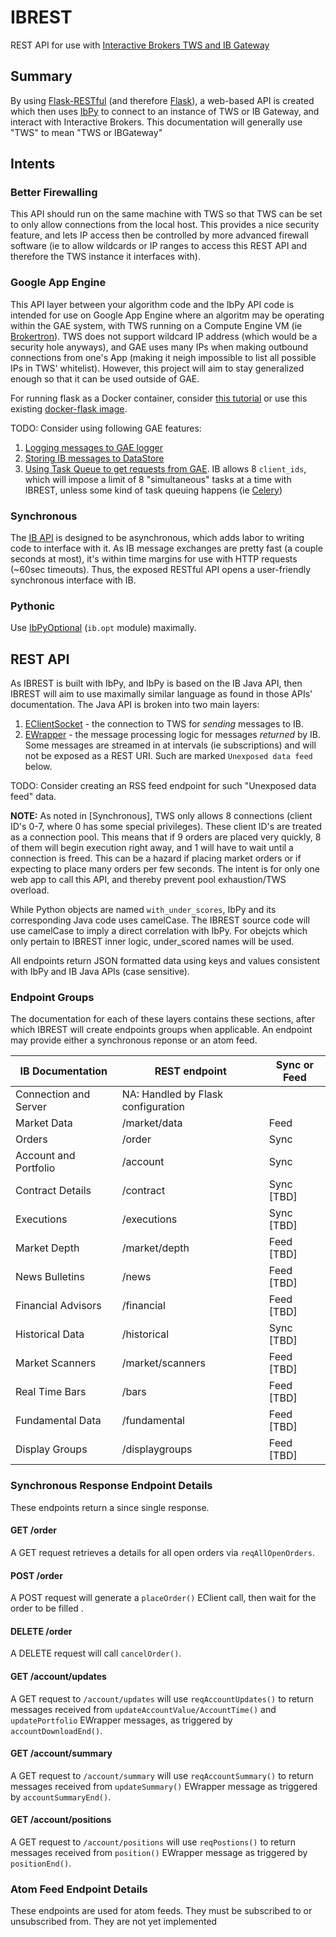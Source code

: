 # IBREST
REST API for use with [Interactive Brokers TWS and IB Gateway](https://www.interactivebrokers.com/en/index.php?f=5041&ns=T)

## Summary
By using [Flask-RESTful](http://flask-restful-cn.readthedocs.org/en/0.3.4/) (and therefore [Flask](http://flask.pocoo.org/)), a web-based API is created which then uses [IbPy](https://github.com/blampe/IbPy) to connect to an instance of TWS or IB Gateway, and interact with Interactive Brokers.  This documentation will generally use "TWS" to mean "TWS or IBGateway"

## Intents
### Better Firewalling
This API should run on the same machine with TWS so that TWS can be set to only allow connections from the local host.  This provides a nice security feature, and lets IP access then be controlled by more advanced firewall software (ie to allow wildcards or IP ranges to access this REST API and therefore the TWS instance it interfaces with). 

### Google App Engine
This API layer between your algorithm code and the IbPy API code is intended for use on Google App Engine where an algoritm may be operating within the GAE system, with TWS running on a Compute Engine VM (ie [Brokertron](http://www.brokertron.com/)).  TWS does not support wildcard IP address (which would be a security hole anyways), and GAE uses many IPs when making outbound connections from one's App (making it neigh impossible to list all possible IPs in TWS' whitelist).  However, this project will aim to stay generalized enough so that it can be used outside of GAE.  

For running flask as a Docker container, consider [this tutorial](http://containertutorials.com/docker-compose/flask-simple-app.html) or use this existing [docker-flask image](https://hub.docker.com/r/p0bailey/docker-flask/).

TODO: Consider using following GAE features:

1. [Logging messages to GAE logger](https://cloud.google.com/logging/docs/agent/installation)
2. [Storing IB messages to DataStore](https://cloud.google.com/datastore/docs/getstarted/start_python/)
3. [Using Task Queue to get requests from GAE](https://cloud.google.com/appengine/docs/java/taskqueue/rest/about_auth).  IB allows 8 `client_ids`, which will impose a limit of 8 "simultaneous" tasks at a time with IBREST, unless some kind of task queuing happens (ie [Celery](http://flask.pocoo.org/docs/0.10/patterns/celery/))
 
### Synchronous
The [IB API](https://www.interactivebrokers.com/en/software/api/api.htm) is designed to be asynchronous, which adds labor to writing code to interface with it.  As IB message exchanges are pretty fast (a couple seconds at most), it's within time margins for use with HTTP requests (~60sec timeouts).  Thus, the exposed RESTful API opens a user-friendly synchronous interface with IB.

### Pythonic
Use [IbPyOptional](https://code.google.com/p/ibpy/wiki/IbPyOptional) (`ib.opt` module) maximally. 

## REST API
As IBREST is built with IbPy, and IbPy is based on the IB Java API, then IBREST will aim to use maximally similar language as found in those APIs' documentation.  The Java API is broken into two main layers:

1. [EClientSocket](https://www.interactivebrokers.com/en/software/api/apiguide/java/java_eclientsocket_methods.htm) - the connection to TWS for _sending_ messages to IB. 
2. [EWrapper](https://www.interactivebrokers.com/en/software/api/apiguide/java/java_ewrapper_methods.htm) - the message processing logic for messages _returned_ by IB.  Some messages are streamed in at intervals (ie subscriptions) and will not be exposed as a REST URI.  Such are marked `Unexposed data feed` below. 

TODO: Consider creating an RSS feed endpoint for such "Unexposed data feed" data. 

**NOTE:** As noted in [Synchronous], TWS only allows 8 connections (client ID's 0-7, where 0 has some special privileges).  These client ID's are treated as a connection pool.   This means that if 9 orders are placed very quickly, 8 of them will begin execution right away, and 1 will have to wait until a connection is freed.  This can be a hazard if placing market orders or if expecting to place many orders per few seconds.  The intent is for only one web app to call this API, and thereby prevent pool exhaustion/TWS overload.  
    
While Python objects are named `with_under_scores`, IbPy and its corresponding Java code uses camelCase.  The IBREST source code will use camelCase to imply a direct correlation with IbPy.  For obejcts which only pertain to IBREST inner logic, under_scored names will be used.

All endpoints return JSON formatted data using keys and values consistent with IbPy and IB Java APIs (case sensitive).

### Endpoint Groups
The documentation for each of these layers contains these sections, after which IBREST will create endpoints groups when applicable.  An endpoint may provide either a synchronous reponse or an atom feed.

IB Documentation | REST endpoint | Sync or Feed
---------------- | ------------- | --------------------
Connection and Server | NA: Handled by Flask configuration
Market Data | /market/data | Feed
Orders| /order | Sync
Account and Portfolio | /account | Sync
Contract Details | /contract | Sync [TBD]
Executions | /executions | Sync  [TBD]
Market Depth | /market/depth | Feed [TBD]
News Bulletins | /news | Feed [TBD]
Financial Advisors | /financial | Feed [TBD]
Historical Data | /historical | Sync [TBD]
Market Scanners | /market/scanners | Feed [TBD]
Real Time Bars| /bars | Feed [TBD]
Fundamental Data | /fundamental | Feed [TBD]
Display Groups| /displaygroups | Feed [TBD]

 
### Synchronous Response Endpoint Details
These endpoints return a since single response.   
 
#### GET /order
A GET request retrieves a details for all open orders via `reqAllOpenOrders`.

#### POST /order
A POST request will generate a `placeOrder()` EClient call, then wait for the order to be filled .

#### DELETE /order
A DELETE request will call `cancelOrder()`.

#### GET /account/updates
A GET request to `/account/updates` will use `reqAccountUpdates()` to return messages received from `updateAccountValue/AccountTime()` and `updatePortfolio` EWrapper messages, as triggered by `accountDownloadEnd()`.

#### GET /account/summary
A GET request to `/account/summary` will use `reqAccountSummary()` to return messages received from `updateSummary()` EWrapper message as triggered by `accountSummaryEnd()`.

#### GET /account/positions
A GET request to `/account/positions` will use `reqPostions()` to return messages received from `position()` EWrapper message as triggered by `positionEnd()`.

### Atom Feed Endpoint Details
These endpoints are used for atom feeds.  They must be subscribed to or unsubscribed from.  They are not yet implemented